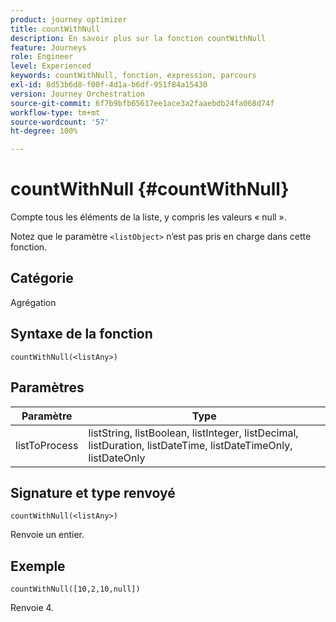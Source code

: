 ```yaml
---
product: journey optimizer
title: countWithNull
description: En savoir plus sur la fonction countWithNull
feature: Journeys
role: Engineer
level: Experienced
keywords: countWithNull, fonction, expression, parcours
exl-id: 8d53b6d8-f00f-4d1a-b6df-951f84a15430
version: Journey Orchestration
source-git-commit: 6f7b9bfb65617ee1ace3a2faaebdb24fa068d74f
workflow-type: tm+mt
source-wordcount: '57'
ht-degree: 100%

---
```


# countWithNull {#countWithNull}

Compte tous les éléments de la liste, y compris les valeurs « null ».

Notez que le paramètre `<listObject>` n’est pas pris en charge dans cette fonction.

## Catégorie

Agrégation

## Syntaxe de la fonction

`countWithNull(<listAny>)`

## Paramètres

| Paramètre | Type |
|-----------|------------------|
| listToProcess | listString, listBoolean, listInteger, listDecimal, listDuration, listDateTime, listDateTimeOnly, listDateOnly |

## Signature et type renvoyé

`countWithNull(<listAny>)`

Renvoie un entier.

## Exemple

`countWithNull([10,2,10,null])`

Renvoie 4.
